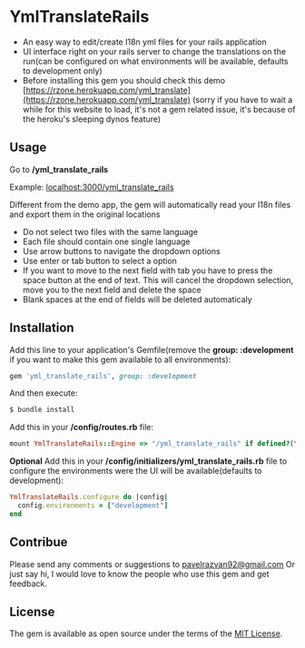 # YmlTranslateRails
* An easy way to edit/create I18n yml files for your rails application
* UI interface right on your rails server to change the translations on the run(can be configured on what environments will be available, defaults to development only)
* Before installing this gem you should check this demo [https://rzone.herokuapp.com/yml_translate](https://rzone.herokuapp.com/yml_translate) (sorry if you have to wait a while for this website to load, it's not a gem related issue, it's because of the heroku's sleeping dynos feature)


## Usage
Go to **<your-server-url>/yml_translate_rails**

Example: [localhost:3000/yml_translate_rails](http://localhost:3000/yml_translate_rails)

Different from the demo app, the gem will automatically read your I18n files and export them in the original locations


* Do not select two files with the same language
* Each file should contain one single language
* Use arrow buttons to navigate the dropdown options
* Use enter or tab button to select a option
* If you want to move to the next field with tab you have to press the space button at the end of text. This will cancel the dropdown selection, move you to the next field and delete the space
* Blank spaces at the end of fields will be deleted automaticaly

## Installation
Add this line to your application's Gemfile(remove the **group: :development** if you want to make this gem available to all environments):

```ruby
gem 'yml_translate_rails', group: :development
```

And then execute:
```bash
$ bundle install
```

Add this in your **/config/routes.rb** file:
```ruby
mount YmlTranslateRails::Engine => "/yml_translate_rails" if defined?(YmlTranslateRails)
```

**Optional** Add this in your **/config/initializers/yml_translate_rails.rb** file to configure the environments were the UI will be available(defaults to development):
```ruby
YmlTranslateRails.configure do |config|
  config.environments = ["development"]
end
```

## Contribue
Please send any comments or suggestions to [pavelrazvan92@gmail.com](mailto:pavelrazvan92@gmail.com) Or just say hi, I would love to know the people who use this gem and get feedback.


## License
The gem is available as open source under the terms of the [MIT License](http://opensource.org/licenses/MIT).
